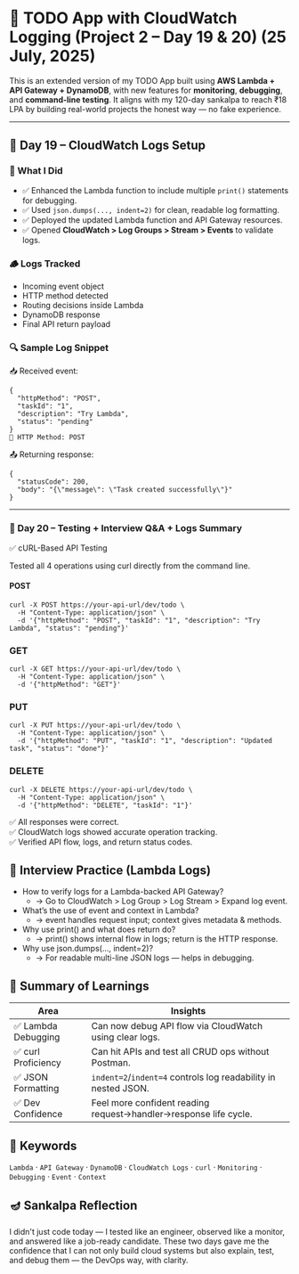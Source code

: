 # 📝 TODO App with CloudWatch Logging (Project 2 – Day 19 & 20) (25 July, 2025)

This is an extended version of my TODO App built using **AWS Lambda + API Gateway + DynamoDB**, with new features for **monitoring**, **debugging**, and **command-line testing**. It aligns with my 120-day sankalpa to reach ₹18 LPA by building real-world projects the honest way — no fake experience.

---

## 📅 Day 19 – CloudWatch Logs Setup

### 🔧 What I Did

- ✅ Enhanced the Lambda function to include multiple `print()` statements for debugging.
- ✅ Used `json.dumps(..., indent=2)` for clean, readable log formatting.
- ✅ Deployed the updated Lambda function and API Gateway resources.
- ✅ Opened **CloudWatch > Log Groups > Stream > Events** to validate logs.

### 🪵 Logs Tracked

- Incoming event object
- HTTP method detected
- Routing decisions inside Lambda
- DynamoDB response
- Final API return payload

### 🔍 Sample Log Snippet
📥 Received event:
```
{
  "httpMethod": "POST",
  "taskId": "1",
  "description": "Try Lambda",
  "status": "pending"
}
🧭 HTTP Method: POST
```
📤 Returning response:
```
{
  "statusCode": 200,
  "body": "{\"message\": \"Task created successfully\"}"
}
```
---

### 📅 Day 20 – Testing + Interview Q&A + Logs Summary
✅ cURL-Based API Testing

Tested all 4 operations using curl directly from the command line.
#### POST
```
curl -X POST https://your-api-url/dev/todo \
  -H "Content-Type: application/json" \
  -d '{"httpMethod": "POST", "taskId": "1", "description": "Try Lambda", "status": "pending"}'
```

### GET
```
curl -X GET https://your-api-url/dev/todo \
  -H "Content-Type: application/json" \
  -d '{"httpMethod": "GET"}'
```

### PUT
```
curl -X PUT https://your-api-url/dev/todo \
  -H "Content-Type: application/json" \
  -d '{"httpMethod": "PUT", "taskId": "1", "description": "Updated task", "status": "done"}'
```

### DELETE
```
curl -X DELETE https://your-api-url/dev/todo \
  -H "Content-Type: application/json" \
  -d '{"httpMethod": "DELETE", "taskId": "1"}'
```

✅ All responses were correct.  
✅ CloudWatch logs showed accurate operation tracking.  
✅ Verified API flow, logs, and return status codes.  


## 🎯 Interview Practice (Lambda Logs)

- How to verify logs for a Lambda-backed API Gateway?
  - → Go to CloudWatch > Log Group > Log Stream > Expand log event.
- What’s the use of event and context in Lambda?
  - → event handles request input; context gives metadata & methods.
- Why use print() and what does return do?
  - → print() shows internal flow in logs; return is the HTTP response.
- Why use json.dumps(..., indent=2)?
  - → For readable multi-line JSON logs — helps in debugging.


## 📌 Summary of Learnings
| Area               | Insights                                                         |
| ------------------ | ---------------------------------------------------------------- |
| ✅ Lambda Debugging | Can now debug API flow via CloudWatch using clear logs.          |
| ✅ curl Proficiency | Can hit APIs and test all CRUD ops without Postman.              |
| ✅ JSON Formatting  | `indent=2`/`indent=4` controls log readability in nested JSON.   |
| ✅ Dev Confidence   | Feel more confident reading request→handler→response life cycle. |

## 🧠 Keywords

`Lambda` · `API Gateway` · `DynamoDB` · `CloudWatch Logs` · `curl` · `Monitoring` · `Debugging` · `Event` · `Context`

## 🪔 Sankalpa Reflection

I didn't just code today — I tested like an engineer, observed like a monitor, and answered like a job-ready candidate. These two days gave me the confidence that I can not only build cloud systems but also explain, test, and debug them — the DevOps way, with clarity.
